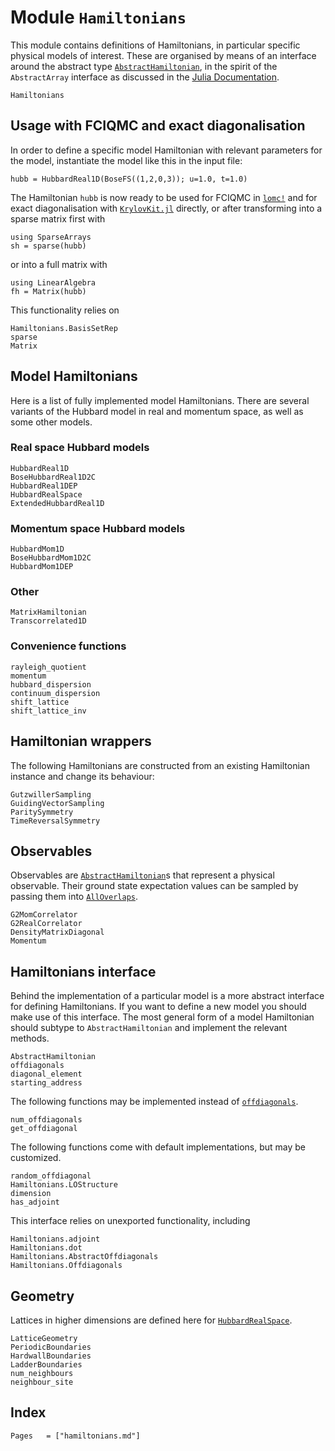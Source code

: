 # Module `Hamiltonians`

This module contains definitions of Hamiltonians, in particular specific
physical models of interest. These are organised by means of an interface
around the abstract type [`AbstractHamiltonian`](@ref), in the spirit of the
`AbstractArray` interface as discussed in the [Julia Documentation](https://docs.julialang.org/en/v1/manual/interfaces/).

```@docs
Hamiltonians
```

## Usage with FCIQMC and exact diagonalisation

In order to define a specific model Hamiltonian with relevant parameters
for the model, instantiate the model like this in the input file:

```julia-repl
hubb = HubbardReal1D(BoseFS((1,2,0,3)); u=1.0, t=1.0)
```

The Hamiltonian `hubb` is now ready to be used for FCIQMC in [`lomc!`](@ref) 
and for exact diagonalisation with [`KrylovKit.jl`](https://github.com/Jutho/KrylovKit.jl) directly, or after 
transforming into a sparse matrix first with 
```julia-repl
using SparseArrays
sh = sparse(hubb)
```
or into a full matrix with
```julia-repl
using LinearAlgebra
fh = Matrix(hubb)
```
This functionality relies on 
```@docs
Hamiltonians.BasisSetRep
sparse
Matrix
```

## Model Hamiltonians

Here is a list of fully implemented model Hamiltonians. There are several variants 
of the Hubbard model in real and momentum space, as well as some other models.

### Real space Hubbard models
```@docs
HubbardReal1D
BoseHubbardReal1D2C
HubbardReal1DEP
HubbardRealSpace
ExtendedHubbardReal1D
```

### Momentum space Hubbard models
```@docs
HubbardMom1D
BoseHubbardMom1D2C
HubbardMom1DEP
```

### Other
```@docs
MatrixHamiltonian
Transcorrelated1D
```

### Convenience functions
```@docs
rayleigh_quotient
momentum
hubbard_dispersion
continuum_dispersion
shift_lattice
shift_lattice_inv
```

## Hamiltonian wrappers
The following Hamiltonians are constructed from an existing 
Hamiltonian instance and change its behaviour:
```@docs
GutzwillerSampling
GuidingVectorSampling
ParitySymmetry
TimeReversalSymmetry
```

## Observables
Observables are [`AbstractHamiltonian`](@ref)s that represent a physical 
observable. Their ground state expectation values can be sampled by passing
them into [`AllOverlaps`](@ref).
```@docs
G2MomCorrelator
G2RealCorrelator
DensityMatrixDiagonal
Momentum
```

## Hamiltonians interface

Behind the implementation of a particular model is a more abstract interface for defining
Hamiltonians. If you want to define a new model you should make use of this interface. The
most general form of a model Hamiltonian should subtype to `AbstractHamiltonian` and
implement the relevant methods.

```@docs
AbstractHamiltonian
offdiagonals
diagonal_element
starting_address
```

The following functions may be implemented instead of [`offdiagonals`](@ref).

```@docs
num_offdiagonals
get_offdiagonal
```

The following functions come with default implementations, but may be customized.

```@docs
random_offdiagonal
Hamiltonians.LOStructure
dimension
has_adjoint
```

This interface relies on unexported functionality, including
```@docs
Hamiltonians.adjoint
Hamiltonians.dot
Hamiltonians.AbstractOffdiagonals
Hamiltonians.Offdiagonals
```

## Geometry
Lattices in higher dimensions are defined here for [`HubbardRealSpace`](@ref).

```@docs
LatticeGeometry
PeriodicBoundaries
HardwallBoundaries
LadderBoundaries
num_neighbours
neighbour_site
```

## Index
```@index
Pages   = ["hamiltonians.md"]
```